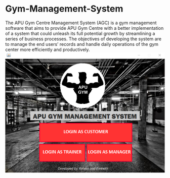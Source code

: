 # Gym-Management-System
The APU Gym Centre Management System (AGC) is a gym management software that aims to provide APU Gym Centre with a better implementation of a system that could unleash its full potential growth by streamlining a series of business processes. The objectives of developing the system are to manage the end users’ records and handle daily operations of the gym center more efficiently and productively.
![AGC](./AGC.png)
